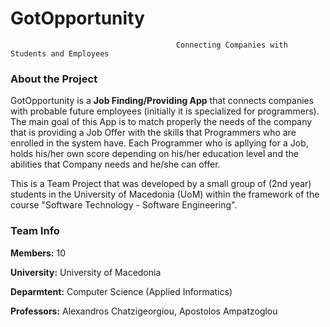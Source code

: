 # GotOpportunity
                                         Connecting Companies with Students and Employees 
 
### About the Project
GotOpportunity is a **Job Finding/Providing App** that connects companies with probable future employees (initially it is specialized for programmers). The main goal of this App is to match properly the needs of the company that is providing a Job Offer with the skills that Programmers who are enrolled in the system have. 
Each Programmer who is apllying for a Job, holds his/her own score depending on his/her education level and the abilities that Company needs and he/she can offer.

This is a Team Project that was developed by a small group of (2nd year) students in the University of Macedonia (UoM) within the framework of the course "Software Technology - Software Engineering".
 
### Team Info
**Members:** 10

**University:** University of Macedonia

**Deparmtent:** Computer Science (Applied Informatics)

**Professors:** Alexandros Chatzigeorgiou, Apostolos Ampatzoglou
 
